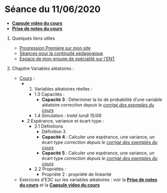 # Séance du 11/06/2020

* __[Capsule video du cours](https://tube.ac-lyon.fr/videos/watch/4e27313d-2aee-497f-896e-34f969c1a4f9)__
* __[Prise de notes du cours](notes/variables-aleatoiresE3C.pdf)__

1. Quelques liens utiles 
   * [Progression Premiere sur mon site](http://www.frederic-junier.org/Premiere2020/Progression/Premiere_2020.html)
   * [Séances pour la continuité pédagogique](https://frederic-junier.github.io/Premiere/)
   * [Espace de mon groupe de spécialité sur l'ENT](https://le-parc.ent.auvergnerhonealpes.fr/classes/premiere-specialite-maths/groupejunier/)


2. Chapitre Variables aléatoires :
   * [Cours](https://frederic-junier.org/Premiere2020/Cours/PremiereCoursVariablesAleatoires-2019V1-Web.pdf) :
     * 1. Variables aléatoires réelles :
        * 1.3 Capacités :
          * __Capacité 3__ :   Déterminer la loi de probabilité d’une variable aléatoire _correction depuis le [corrigé des exemples du cours](../VariablesAleatoires/Cours/Corrige-VariablesAleatoires-2019.pdf)_
        * 1.4 Simulation  : _traité lundi 15/06_
     * 2 Espérance, variance et écart-type :
       * 2.1 Définitions 
         * Définition 3
         * __Capacité 4__ :   Calculer une espérance, une variance, un écart type _correction depuis le [corrigé des exemples du cours](../VariablesAleatoires/Cours/Corrige-VariablesAleatoires-2019.pdf)_
         * __Capacité 5__ :   Calculer une espérance, une variance, un écart type _correction depuis le [corrigé des exemples du cours](../VariablesAleatoires/Cours/Corrige-VariablesAleatoires-2019.pdf)_
       * 2.2 Propriétés :
           * Propriété 2 : propriété de linéarité
   * Exercices d'E3C sur les variables aléatoires : voir la __[Prise de notes du cours](notes/2020-06-03-Note-16-58.pdf)__ et la __[Capsule video du cours](https://tube.ac-lyon.fr/videos/watch/691ac7c0-f1f7-4d87-8d1a-99fcefd2a1b3)__